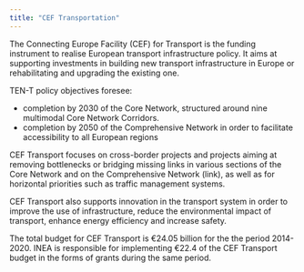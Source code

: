 ```yaml
---
title: "CEF Transportation"
---
```


The Connecting Europe Facility (CEF) for Transport is the funding instrument to realise European transport infrastructure policy. It aims at supporting investments in building new transport infrastructure in Europe or rehabilitating and upgrading the existing one.

TEN-T policy objectives foresee:
* completion by 2030 of the Core Network, structured around nine multimodal Core Network Corridors.
* completion by 2050 of the Comprehensive Network in order to facilitate accessibility to all European regions

CEF Transport focuses on cross-border projects and projects aiming at removing bottlenecks or bridging missing links in various sections of the Core Network and on the Comprehensive Network (link), as well as for horizontal priorities such as traffic management systems.  

CEF Transport also supports innovation in the transport system in order to improve the use of infrastructure, reduce the environmental impact of transport, enhance energy efficiency and increase safety.

The total budget for CEF Transport is €24.05 billion for the the period 2014-2020. INEA is responsible for implementing €22.4 of the CEF Transport budget in the forms of grants during the same period.

